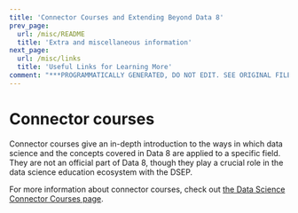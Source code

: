 ```yaml
---
title: 'Connector Courses and Extending Beyond Data 8'
prev_page:
  url: /misc/README
  title: 'Extra and miscellaneous information'
next_page:
  url: /misc/links
  title: 'Useful Links for Learning More'
comment: "***PROGRAMMATICALLY GENERATED, DO NOT EDIT. SEE ORIGINAL FILES IN /content***"
---
```

# Connector courses

Connector courses give an in-depth introduction to the ways in which data science
and the concepts covered in Data 8 are applied to a specific field. They
are not an official part of Data 8, though they play a crucial role in the data
science education ecosystem with the DSEP.

For more information about connector courses, check out
[the Data Science Connector Courses page](https://data.berkeley.edu/education/connectors).